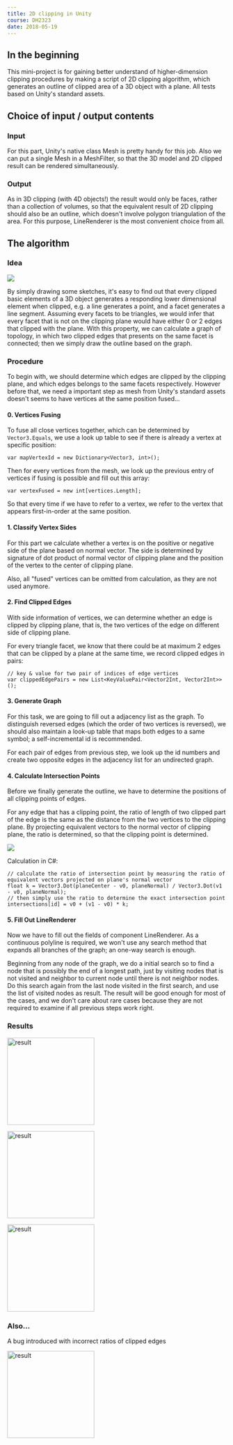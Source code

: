 ```yaml
---
title: 2D clipping in Unity
course: DH2323
date: 2018-05-19
---
```


## In the beginning

This mini-project is for gaining better understand of higher-dimension clipping procedures by making a script of 2D clipping algorithm, which generates an outline of clipped area of a 3D object with a plane. All tests based on Unity's standard assets.

## Choice of input / output contents

### Input

For this part, Unity's native class Mesh is pretty handy for this job. Also we can put a single Mesh in a MeshFilter, so that the 3D model and 2D clipped result can be rendered simultaneously.

### Output

As in 3D clipping (with 4D objects!) the result would only be faces, rather than a collection of volumes, so that the equivalent result of 2D clipping should also be an outline, which doesn't involve polygon triangulation of the area. For this purpose, LineRenderer is the most convenient choice from all.

## The algorithm

### Idea

![](/assets/images/posts/4DRender_2d_clip_sketch.jpg)

By simply drawing some sketches, it's easy to find out that every clipped basic elements of a 3D object generates a responding lower dimensional element when clipped, e.g. a line generates a point, and a facet generates a line segment. Assuming every facets to be triangles, we would infer that every facet that is not on the clipping plane would have either 0 or 2 edges that clipped with the plane. With this property, we can calculate a graph of topology, in which two clipped edges that presents on the same facet is connected; then we simply draw the outline based on the graph.

### Procedure

To begin with, we should determine which edges are clipped by the clipping plane, and which edges belongs to the same facets respectively. However before that, we need a important step as mesh from Unity's standard assets doesn't seems to have vertices at the same position fused...

#### 0. Vertices Fusing

To fuse all close vertices together, which can be determined by ```Vector3.Equals```, we use a look up table to see if there is already a vertex at specific position:

```CSharp
var mapVertexId = new Dictionary<Vector3, int>();
```

Then for every vertices from the mesh, we look up the previous entry of vertices if fusing is possible and fill out this array:

```CSharp
var vertexFused = new int[vertices.Length];
```

So that every time if we have to refer to a vertex, we refer to the vertex that appears first-in-order at the same position.

#### 1. Classify Vertex Sides

For this part we calculate whether a vertex is on the positive or negative side of the plane based on normal vector. The side is determined by signature of dot product of normal vector of clipping plane and the position of the vertex to the center of clipping plane.

Also, all "fused" vertices can be omitted from calculation, as they are not used anymore.

#### 2. Find Clipped Edges

With side information of vertices, we can determine whether an edge is clipped by clipping plane, that is, the two vertices of the edge on different side of clipping plane.

For every triangle facet, we know that there could be at maximum 2 edges that can be clipped by a plane at the same time, we record clipped edges in pairs:

```CSharp
// key & value for two pair of indices of edge vertices
var clippedEdgePairs = new List<KeyValuePair<Vector2Int, Vector2Int>>();
```

#### 3. Generate Graph

For this task, we are going to fill out a adjacency list as the graph. To distinguish reversed edges (which the order of two vertices is reversed), we should also maintain a look-up table that maps both edges to a same symbol; a self-incremental id is recommended.

For each pair of edges from previous step, we look up the id numbers and create two opposite edges in the adjacency list for an undirected graph.

#### 4. Calculate Intersection Points

Before we finally generate the outline, we have to determine the positions of all clipping points of edges.

For any edge that has a clipping point, the ratio of length of two clipped part of the edge is the same as the distance from the two vertices to the clipping plane. By projecting equivalent vectors to the normal vector of clipping plane, the ratio is determined, so that the clipping point is determined.

![](/assets/images/posts/4DRender_clip_pos_calc.png)

Calculation in C#:

```CSharp
// calculate the ratio of intersection point by measuring the ratio of equivalent vectors projected on plane's normal vector
float k = Vector3.Dot(planeCenter - v0, planeNormal) / Vector3.Dot(v1 - v0, planeNormal);
// then simply use the ratio to determine the exact intersection point
intersections[id] = v0 + (v1 - v0) * k;
```

#### 5. Fill Out LineRenderer

Now we have to fill out the fields of component LineRenderer. As a continuous polyline is required, we won't use any search method that expands all branches of the graph; an one-way search is enough.

Beginning from any node of the graph, we do a initial search so to find a node that is possibly the end of a longest path, just by visiting nodes that is not visited and neighbor to current node until there is not neighbor nodes. Do this search again from the last node visited in the first search, and use the list of visited nodes as result. The result will be good enough for most of the cases, and we don't care about rare cases because they are not required to examine if all previous steps work right.

### Results

![result](/assets/images/posts/4DRender_2d_clip_wireframe.png)

![result](/assets/images/posts/4DRender_2d_clip_2.png)

![result](/assets/images/posts/4DRender_2d_clip_3.png)

### Also...

A bug introduced with incorrect ratios of clipped edges

![result](/assets/images/posts/4DRender_bug_in_2d_clip.png)

<style>
img[alt=result] { width: 200px; }
</style>
